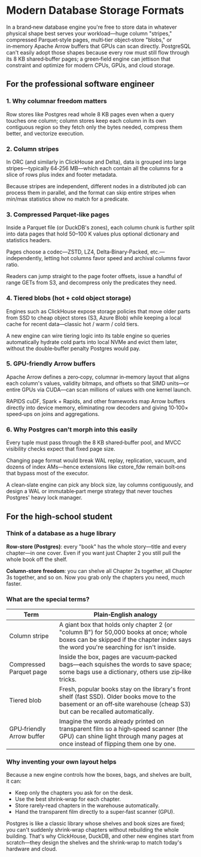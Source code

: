 # Modern Database Storage Formats

In a brand‑new database engine you're free to store data in whatever physical shape best serves your workload—huge column "stripes," compressed Parquet‑style pages, multi‑tier object‑store "blobs," or in‑memory Apache Arrow buffers that GPUs can scan directly. PostgreSQL can't easily adopt those shapes because every row must still flow through its 8 KB shared‑buffer pages; a green‑field engine can jettison that constraint and optimize for modern CPUs, GPUs, and cloud storage.

## For the professional software engineer

### 1. Why columnar freedom matters

Row stores like Postgres read whole 8 KB pages even when a query touches one column; column stores keep each column in its own contiguous region so they fetch only the bytes needed, compress them better, and vectorize execution.

### 2. Column stripes

In ORC (and similarly in ClickHouse and Delta), data is grouped into large stripes—typically 64‑256 MB—which each contain all the columns for a slice of rows plus index and footer metadata.

Because stripes are independent, different nodes in a distributed job can process them in parallel, and the format can skip entire stripes when min/max statistics show no match for a predicate.

### 3. Compressed Parquet‑like pages

Inside a Parquet file (or DuckDB's zones), each column chunk is further split into data pages that hold 50–100 K values plus optional dictionary and statistics headers.

Pages choose a codec—ZSTD, LZ4, Delta‑Binary‑Packed, etc.—independently, letting hot columns favor speed and archival columns favor ratio.

Readers can jump straight to the page footer offsets, issue a handful of range GETs from S3, and decompress only the predicates they need.

### 4. Tiered blobs (hot + cold object storage)

Engines such as ClickHouse expose storage policies that move older parts from SSD to cheap object stores (S3, Azure Blob) while keeping a local cache for recent data—classic hot / warm / cold tiers.

A new engine can wire tiering logic into its table engine so queries automatically hydrate cold parts into local NVMe and evict them later, without the double‑buffer penalty Postgres would pay.

### 5. GPU‑friendly Arrow buffers

Apache Arrow defines a zero‑copy, columnar in‑memory layout that aligns each column's values, validity bitmaps, and offsets so that SIMD units—or entire GPUs via CUDA—can scan millions of values with one kernel launch.

RAPIDS cuDF, Spark + Rapids, and other frameworks map Arrow buffers directly into device memory, eliminating row decoders and giving 10‑100× speed‑ups on joins and aggregations.

### 6. Why Postgres can't morph into this easily

Every tuple must pass through the 8 KB shared‑buffer pool, and MVCC visibility checks expect that fixed page size.

Changing page format would break WAL replay, replication, vacuum, and dozens of index AMs—hence extensions like cstore_fdw remain bolt‑ons that bypass most of the executor.

A clean‑slate engine can pick any block size, lay columns contiguously, and design a WAL or immutable‑part merge strategy that never touches Postgres' heavy lock manager.

## For the high‑school student

### Think of a database as a huge library

**Row‑store (Postgres)**: every "book" has the whole story—title and every chapter—in one cover. Even if you want just Chapter 2 you still pull the whole book off the shelf.

**Column‑store freedom**: you can shelve all Chapter 2s together, all Chapter 3s together, and so on. Now you grab only the chapters you need, much faster.

### What are the special terms?

| Term | Plain‑English analogy |
|------|----------------------|
| Column stripe | A giant box that holds only chapter 2 (or "column B") for 50,000 books at once; whole boxes can be skipped if the chapter index says the word you're searching for isn't inside. |
| Compressed Parquet page | Inside the box, pages are vacuum‑packed bags—each squishes the words to save space; some bags use a dictionary, others use zip‑like tricks. |
| Tiered blob | Fresh, popular books stay on the library's front shelf (fast SSD). Older books move to the basement or an off‑site warehouse (cheap S3) but can be recalled automatically. |
| GPU‑friendly Arrow buffer | Imagine the words already printed on transparent film so a high‑speed scanner (the GPU) can shine light through many pages at once instead of flipping them one by one. |

### Why inventing your own layout helps

Because a new engine controls how the boxes, bags, and shelves are built, it can:

- Keep only the chapters you ask for on the desk.
- Use the best shrink‑wrap for each chapter.
- Store rarely‑read chapters in the warehouse automatically.
- Hand the transparent film directly to a super‑fast scanner (GPU).

Postgres is like a classic library whose shelves and book sizes are fixed; you can't suddenly shrink‑wrap chapters without rebuilding the whole building. That's why ClickHouse, DuckDB, and other new engines start from scratch—they design the shelves and the shrink‑wrap to match today's hardware and cloud.
